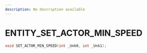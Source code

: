 ```yaml
---
description: No description available 
---
```


# ENTITY\_SET_ACTOR_MIN_SPEED

```cpp
void SET_ACTOR_MIN_SPEED(int _Unk0, int _Unk1);
```
